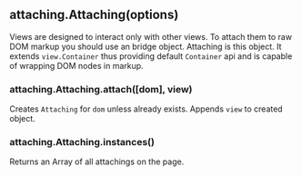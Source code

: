 ## attaching.Attaching(options)

Views are designed to interact only with other views. To attach them
to raw DOM markup you should use an bridge object. Attaching is this
object. It extends `view.Container` thus providing default `Container`
api and is capable of wrapping DOM nodes in markup.

### attaching.Attaching.attach([dom], view)

Creates `Attaching` for `dom` unless already exists. Appends `view` to
created object.

### attaching.Attaching.instances()

Returns an Array of all attachings on the page.

